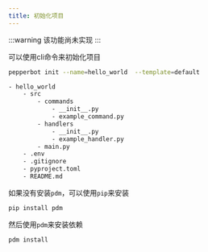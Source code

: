 ```yaml
---
title: 初始化项目
---
```




:::warning
该功能尚未实现
:::

可以使用cli命令来初始化项目

```bash
pepperbot init --name=hello_world  --template=default
```

```bash
- hello_world
    - src
        - commands
            - __init__.py
            - example_command.py
        - handlers
            - __init__.py
            - example_handler.py
        - main.py
    - .env
    - .gitignore
    - pyproject.toml
    - README.md
```

如果没有安装`pdm`，可以使用`pip`来安装

```bash
pip install pdm
```

然后使用`pdm`来安装依赖

```bash
pdm install
```
